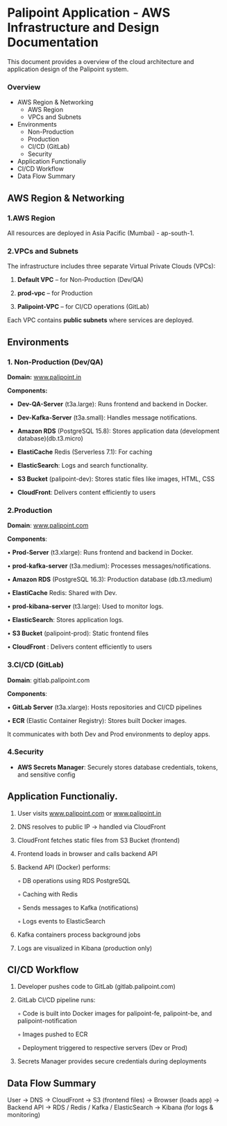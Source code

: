 # Palipoint Application - AWS Infrastructure and Design Documentation

   This document provides a overview of the cloud architecture and application design of the Palipoint system. 

### Overview

- AWS Region & Networking
   - AWS Region
   - VPCs and Subnets
- Environments
   - Non-Production
   - Production
   - CI/CD (GitLab)
   - Security
- Application Functionaliy
- CI/CD Workflow
- Data Flow Summary


## AWS Region & Networking

### 1.AWS Region

   All resources are deployed in Asia Pacific (Mumbai) - ap-south-1.

### 2.VPCs and Subnets

The infrastructure includes three separate Virtual Private Clouds (VPCs):
   
 1. **Default VPC** – for Non-Production (Dev/QA)
    
 2. **prod-vpc** – for Production
    
 3. **Palipoint-VPC** – for CI/CD operations (GitLab)

Each VPC contains **public subnets** where services are deployed.

## Environments

### 1. Non-Production (Dev/QA)

**Domain:** www.palipoint.in

**Components:**

- **Dev-QA-Server** (t3a.large): Runs frontend and backend in Docker.

- **Dev-Kafka-Server** (t3a.small): Handles message notifications.

- **Amazon RDS** (PostgreSQL 15.8): Stores application data (development database)(db.t3.micro)

- **ElastiCache** Redis (Serverless 7.1): For caching

- **ElasticSearch**: Logs and search functionality.

- **S3 Bucket** (palipoint-dev): Stores static files like images, HTML, CSS

- **CloudFront**: Delivers content efficiently to users 

### 2.Production

**Domain**: www.palipoint.com

**Components**:

• **Prod-Server** (t3.xlarge): Runs frontend and backend in Docker.

• **prod-kafka-server** (t3a.medium): Processes messages/notifications.

• **Amazon RDS** (PostgreSQL 16.3): Production database (db.t3.medium)

• **ElastiCache** Redis: Shared with Dev.

• **prod-kibana-server** (t3.large): Used to monitor logs.

• **ElasticSearch**: Stores application logs.

• **S3 Bucket** (palipoint-prod): Static frontend files

• **CloudFront** : Delivers content efficiently to users

### 3.CI/CD (GitLab)

**Domain**: gitlab.palipoint.com

**Components**:

• **GitLab Server** (t3a.xlarge): Hosts repositories and CI/CD pipelines

• **ECR** (Elastic Container Registry): Stores built Docker images.

It communicates with both Dev and Prod environments to deploy apps.

### 4.Security

- **AWS Secrets Manager**: Securely stores database credentials, tokens, and sensitive config


## Application Functionaliy.
   
1. User visits www.palipoint.com or www.palipoint.in
    
2. DNS resolves to public IP → handled via CloudFront
    
3. CloudFront fetches static files from S3 Bucket (frontend)
    
4. Frontend loads in browser and calls backend API
    
5. Backend API (Docker) performs:
    
    ◦ DB operations using RDS PostgreSQL

    ◦ Caching with Redis
    
    ◦ Sends messages to Kafka (notifications)
        
    ◦ Logs events to ElasticSearch

6. Kafka containers process background jobs
    
7. Logs are visualized in Kibana (production only)

## CI/CD Workflow
  
1. Developer pushes code to GitLab (gitlab.palipoint.com)

2. GitLab CI/CD pipeline runs:

   ◦ Code is built into Docker images for palipoint-fe, palipoint-be, and palipoint-notification

   ◦ Images pushed to ECR

   ◦ Deployment triggered to respective servers (Dev or Prod)

 3. Secrets Manager provides secure credentials during deployments

## Data Flow Summary

User → DNS → CloudFront → S3 (frontend files) → Browser (loads app) → Backend API → RDS / Redis / Kafka / ElasticSearch → Kibana (for logs & monitoring)


    



